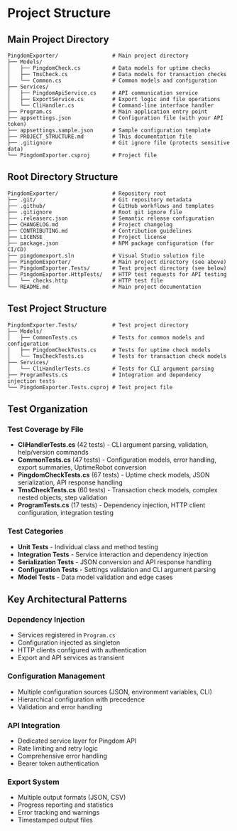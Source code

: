 # Project Structure

## Main Project Directory

```
PingdomExporter/                 # Main project directory
├── Models/
│   ├── PingdomCheck.cs          # Data models for uptime checks
│   ├── TmsCheck.cs              # Data models for transaction checks
│   └── Common.cs                # Common models and configuration
├── Services/
│   ├── PingdomApiService.cs     # API communication service
│   ├── ExportService.cs         # Export logic and file operations
│   └── CliHandler.cs            # Command-line interface handler
├── Program.cs                   # Main application entry point
├── appsettings.json             # Configuration file (with your API token)
├── appsettings.sample.json      # Sample configuration template
├── PROJECT_STRUCTURE.md         # This documentation file
├── .gitignore                   # Git ignore file (protects sensitive data)
└── PingdomExporter.csproj       # Project file
```

## Root Directory Structure

```
PingdomExporter/                 # Repository root
├── .git/                        # Git repository metadata
├── .github/                     # GitHub workflows and templates
├── .gitignore                   # Root git ignore file
├── .releaserc.json              # Semantic release configuration
├── CHANGELOG.md                 # Project changelog
├── CONTRIBUTING.md              # Contribution guidelines
├── LICENSE                      # Project license
├── package.json                 # NPM package configuration (for CI/CD)
├── pingdomexport.sln            # Visual Studio solution file
├── PingdomExporter/             # Main project directory (see above)
├── PingdomExporter.Tests/       # Test project directory (see below)
├── PingdomExporter.HttpTests/   # HTTP test requests for API testing
│   └── checks.http              # HTTP test file
└── README.md                    # Main project documentation
```

## Test Project Structure

```
PingdomExporter.Tests/           # Test project directory
├── Models/
│   ├── CommonTests.cs           # Tests for common models and configuration
│   ├── PingdomCheckTests.cs     # Tests for uptime check models
│   └── TmsCheckTests.cs         # Tests for transaction check models
├── Services/
│   └── CliHandlerTests.cs       # Tests for CLI argument parsing
├── ProgramTests.cs              # Integration and dependency injection tests
└── PingdomExporter.Tests.csproj # Test project file
```

## Test Organization

### Test Coverage by File
- **CliHandlerTests.cs** (42 tests) - CLI argument parsing, validation, help/version commands
- **CommonTests.cs** (47 tests) - Configuration models, error handling, export summaries, UptimeRobot conversion
- **PingdomCheckTests.cs** (67 tests) - Uptime check models, JSON serialization, API response handling
- **TmsCheckTests.cs** (60 tests) - Transaction check models, complex nested objects, step validation
- **ProgramTests.cs** (17 tests) - Dependency injection, HTTP client configuration, integration testing

### Test Categories
- **Unit Tests** - Individual class and method testing
- **Integration Tests** - Service interaction and dependency injection
- **Serialization Tests** - JSON conversion and API response handling
- **Configuration Tests** - Settings validation and CLI argument parsing
- **Model Tests** - Data model validation and edge cases

## Key Architectural Patterns

### Dependency Injection
- Services registered in `Program.cs`
- Configuration injected as singleton
- HTTP clients configured with authentication
- Export and API services as transient

### Configuration Management
- Multiple configuration sources (JSON, environment variables, CLI)
- Hierarchical configuration with precedence
- Validation and error handling

### API Integration
- Dedicated service layer for Pingdom API
- Rate limiting and retry logic
- Comprehensive error handling
- Bearer token authentication

### Export System
- Multiple output formats (JSON, CSV)
- Progress reporting and statistics
- Error tracking and warnings
- Timestamped output files
